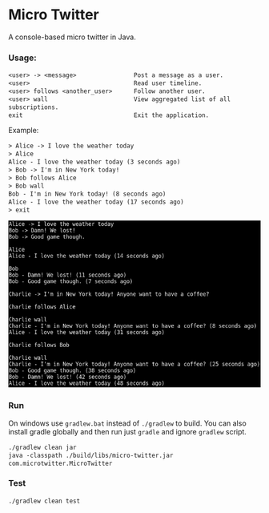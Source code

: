 # Micro Twitter

A console-based micro twitter in Java.

### Usage:

    <user> -> <message>                Post a message as a user.
    <user>                             Read user timeline.
    <user> follows <another_user>      Follow another user.
    <user> wall                        View aggregated list of all subscriptions.
    exit                               Exit the application.

Example:

    > Alice -> I love the weather today
    > Alice
    Alice - I love the weather today (3 seconds ago)
    > Bob -> I'm in New York today!
    > Bob follows Alice
    > Bob wall
    Bob - I'm in New York today! (8 seconds ago)
    Alice - I love the weather today (17 seconds ago)
    > exit

![Example](https://raw.githubusercontent.com/hoto/micro-twitter/master/.screens/01_example.png)

### Run

On windows use `gradlew.bat` instead of `./gradlew` to build.
You can also install gradle globally and then run just `gradle` and ignore `gradlew` script.

    ./gradlew clean jar
    java -classpath ./build/libs/micro-twitter.jar com.microtwitter.MicroTwitter
    
### Test

    ./gradlew clean test
